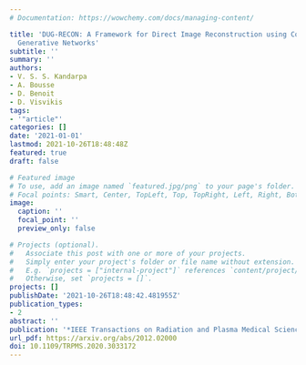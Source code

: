 ```yaml
---
# Documentation: https://wowchemy.com/docs/managing-content/

title: 'DUG-RECON: A Framework for Direct Image Reconstruction using Convolutional
  Generative Networks'
subtitle: ''
summary: ''
authors:
- V. S. S. Kandarpa
- A. Bousse
- D. Benoit
- D. Visvikis
tags:
- '"article"'
categories: []
date: '2021-01-01'
lastmod: 2021-10-26T18:48:48Z
featured: true
draft: false

# Featured image
# To use, add an image named `featured.jpg/png` to your page's folder.
# Focal points: Smart, Center, TopLeft, Top, TopRight, Left, Right, BottomLeft, Bottom, BottomRight.
image:
  caption: ''
  focal_point: ''
  preview_only: false

# Projects (optional).
#   Associate this post with one or more of your projects.
#   Simply enter your project's folder or file name without extension.
#   E.g. `projects = ["internal-project"]` references `content/project/deep-learning/index.md`.
#   Otherwise, set `projects = []`.
projects: []
publishDate: '2021-10-26T18:48:42.481955Z'
publication_types:
- 2
abstract: ''
publication: '*IEEE Transactions on Radiation and Plasma Medical Sciences*'
url_pdf: https://arxiv.org/abs/2012.02000
doi: 10.1109/TRPMS.2020.3033172
---
```

